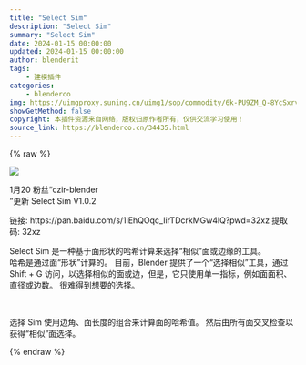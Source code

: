 ```yaml
---
title: "Select Sim"
description: "Select Sim"
summary: "Select Sim"
date: 2024-01-15 00:00:00
updated: 2024-01-15 00:00:00
author: blenderit
tags: 
    - 建模插件
categories:
    - blenderco
img: https://uimgproxy.suning.cn/uimg1/sop/commodity/6k-PU9ZM_Q-8YcSxrvB5DQ.png
showGetMethod: false
copyright: 本插件资源来自网络，版权归原作者所有，仅供交流学习使用！
source_link: https://blenderco.cn/34435.html
---
```


{% raw %}
<p><img src="https://uimgproxy.suning.cn/uimg1/sop/commodity/6k-PU9ZM_Q-8YcSxrvB5DQ.png"></p><p>1月20 粉丝“czir-blender<br>
”更新 Select Sim V1.0.2</p><p>链接: https://pan.baidu.com/s/1iEhQOqc_IirTDcrkMGw4lQ?pwd=32xz 提取码: 32xz</p><p>Select Sim 是一种基于面形状的哈希计算来选择“相似”面或边缘的工具。<br>
哈希是通过面“形状”计算的。 目前，Blender 提供了一个“选择相似”工具，通过 Shift + G 访问，以选择相似的面或边，但是，它只使用单一指标，例如面面积、直径或边数。 很难得到想要的选择。</p><p> </p><p>选择 Sim 使用边角、面长度的组合来计算面的哈希值。 然后由所有面交叉检查以获得“相似”面选择。</p>
<div style="display: none">blenderco</div>
{% endraw %}